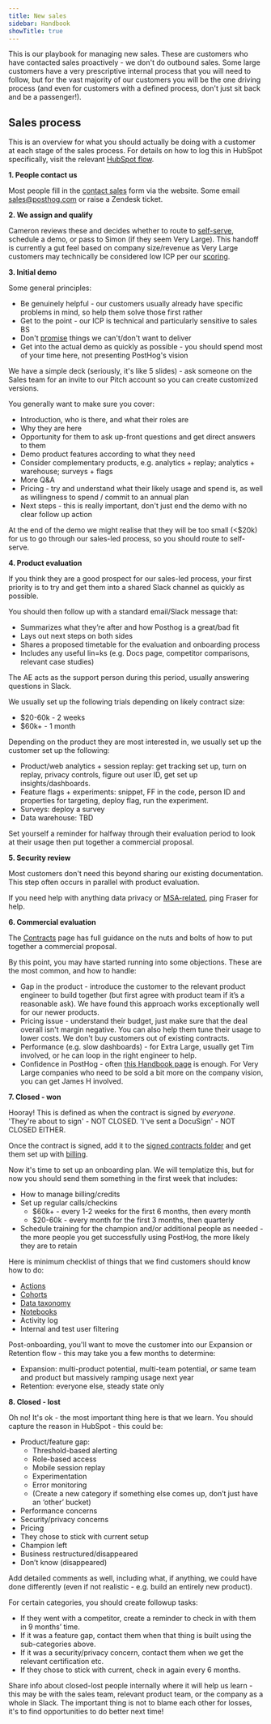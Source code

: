 ```yaml
---
title: New sales
sidebar: Handbook
showTitle: true
---
```


This is our playbook for managing new sales. These are customers who have contacted sales proactively - we don't do outbound sales. Some large customers have a very prescriptive internal process that you will need to follow, but for the vast majority of our customers you will be the one driving process (and even for customers with a defined process, don't just sit back and be a passenger!).

## Sales process

This is an overview for what you should actually be doing with a customer at each stage of the sales process. For details on how to log this in HubSpot specifically, visit the relevant [HubSpot flow](/handbook/growth/sales/crm#inbound-hands-on-pipeline). 

**1. People contact us**

Most people fill in the [contact sales](/contact-sales) form via the website. Some email sales@posthog.com or raise a Zendesk ticket.

**2. We assign and qualify**

Cameron reviews these and decides whether to route to [self-serve](/handbook/growth/sales/crm#inbound-self-serve-pipeline), schedule a demo, or pass to Simon (if they seem Very Large).  This handoff is currently a gut feel based on company size/revenue as Very Large customers may technically be considered low ICP per our [scoring](/handbook/growth/sales/icp). 

**3. Initial demo**

Some general principles:
- Be genuinely helpful - our customers usually already have specific problems in mind, so help them solve those first rather 
- Get to the point - our ICP is technical and particularly sensitive to sales BS
- Don't [promise](/handbook/growth/sales/overview#enterprise-customers) things we can't/don't want to deliver
- Get into the actual demo as quickly as possible - you should spend most of your time here, not presenting PostHog's vision

We have a simple deck (seriously, it's like 5 slides) - ask someone on the Sales team for an invite to our Pitch account so you can create customized versions. 

You generally want to make sure you cover:

- Introduction, who is there, and what their roles are
- Why they are here
- Opportunity for them to ask up-front questions and get direct answers to them
- Demo product features according to what they need
- Consider complementary products, e.g. analytics + replay; analytics + warehouse; surveys + flags
- More Q&A
- Pricing - try and understand what their likely usage and spend is, as well as willingness to spend / commit to an annual plan
- Next steps - this is really important, don't just end the demo with no clear follow up action

At the end of the demo we might realise that they will be too small (<$20k) for us to go through our sales-led process, so you should route to self-serve. 

**4. Product evaluation**

If you think they are a good prospect for our sales-led process, your first priority is to try and get them into a shared Slack channel as quickly as possible. 

You should then follow up with a standard email/Slack message that:

- Summarizes what they’re after and how Posthog is a great/bad fit
- Lays out next steps on both sides
- Shares a proposed timetable for the evaluation and onboarding process
- Includes any useful lin=ks (e.g. Docs page, competitor comparisons, relevant case studies)

The AE acts as the support person during this period, usually answering questions in Slack. 

We usually set up the following trials depending on likely contract size:

- $20-60k - 2 weeks
- $60k+ - 1 month

Depending on the product they are most interested in, we usually set up the customer set up the following:

- Product/web analytics + session replay: get tracking set up, turn on replay, privacy controls, figure out user ID, get set up insights/dashboards.
- Feature flags + experiments: snippet, FF in the code, person ID and properties for targeting, deploy flag, run the experiment. 
- Surveys: deploy a survey
- Data warehouse: TBD

Set yourself a reminder for halfway through their evaluation period to look at their usage then put together a commercial proposal. 

**5. Security review**

Most customers don't need this beyond sharing our existing documentation. This step often occurs in parallel with product evaluation.  

If you need help with anything data privacy or [MSA-related](/handbook/growth/sales/contracts), ping Fraser for help. 

**6. Commercial evaluation**

The [Contracts](/handbook/growth/sales/contracts) page has full guidance on the nuts and bolts of how to put together a commercial proposal. 

By this point, you may have started running into some objections. These are the most common, and how to handle:

- Gap in the product - introduce the customer to the relevant product engineer to build together (but first agree with product team if it’s a reasonable ask). We have found this approach works exceptionally well for our newer products. 
- Pricing issue - understand their budget, just make sure that the deal overall isn't margin negative. You can also help them tune their usage to lower costs. We don't buy customers out of existing contracts. 
- Performance (e.g. slow dashboards) - for Extra Large, usually get Tim involved, or he can loop in the right engineer to help. 
- Confidence in PostHog - often [this Handbook page](/handbook/finance) is enough. For Very Large companies who need to be sold a bit more on the company vision, you can get James H involved.

**7. Closed - won**

Hooray! This is defined as when the contract is signed by _everyone_. 'They're about to sign' - NOT CLOSED. 'I've sent a DocuSign' - NOT CLOSED EITHER.  

Once the contract is signed, add it to the [signed contracts folder](https://drive.google.com/drive/folders/1ccWPIrY9dXwrzJwppFI2pm3kFIcOb8j8) and get them set up with [billing](/handbook/growth/sales/billing). 

Now it's time to set up an onboarding plan. We will templatize this, but for now you should send them something in the first week that includes:

- How to manage billing/credits
- Set up regular calls/checkins
  - $60k+ - every 1-2 weeks for the first 6 months, then every month
  - $20-60k - every month for the first 3 months, then quarterly
- Schedule training for the champion and/or additional people as needed - the more people you get successfully using PostHog, the more likely they are to retain

Here is minimum checklist of things that we find customers should know how to do:
- [Actions](/docs/data/actions)
- [Cohorts](/docs/data/cohorts)
- [Data taxonomy](/docs/data)
- [Notebooks](/docs/notebooks)
- Activity log
- Internal and test user filtering

Post-onboarding, you'll want to move the customer into our Expansion or Retention flow - this may take you a few months to determine:
- Expansion: multi-product potential, multi-team potential, _or_ same team and product but massively ramping usage next year
- Retention: everyone else, steady state only

**8. Closed - lost**

Oh no! It's ok - the most important thing here is that we learn. You should capture the reason in HubSpot - this could be:

- Product/feature gap:
  - Threshold-based alerting
  - Role-based access
  - Mobile session replay
  - Experimentation
  - Error monitoring
  - (Create a new category if something else comes up, don’t just have an ‘other’ bucket)
- Performance concerns
- Security/privacy concerns
- Pricing
- They chose to stick with current setup
- Champion left
- Business restructured/disappeared
- Don’t know (disappeared)

Add detailed comments as well, including what, if anything, we could have done differently (even if not realistic - e.g. build an entirely new product). 

For certain categories, you should create followup tasks:
- If they went with a competitor, create a reminder to check in with them in 9 months’ time. 
- If it was a feature gap, contact them when that thing is built using the sub-categories above. 
- If it was a security/privacy concern, contact them when we get the relevant certification etc. 
- If they chose to stick with current, check in again every 6 months. 

Share info about closed-lost people internally where it will help us learn - this may be with the sales team, relevant product team, or the company as a whole in Slack. The important thing is not to blame each other for losses, it's to find opportunities to do better next time!
